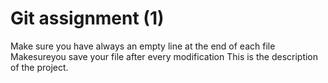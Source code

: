 # Git assignment (1)
Make sure you have always an empty line at the end of each file
Makesureyou save your file after every modification
This is the description of the project.